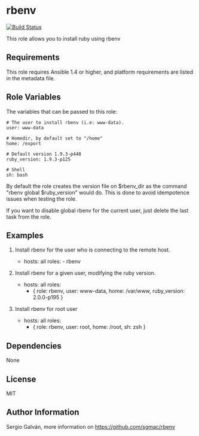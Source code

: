 rbenv
===

[![Build Status](https://travis-ci.org/sgmac/ansible-rbenv.svg?branch=master)](https://travis-ci.org/sgmac/ansible-rbenv)

This role allows you to install ruby using rbenv

Requirements
------------

This role requires Ansible 1.4 or higher, and platform requirements are listed
in the metadata file.

Role Variables
--------------

The variables that can be passed to this role: 

	# The user to install rbenv (i.e: www-data).
	user: www-data
	
	# Homedir, by default set to "/home"
	home: /export

	# Default version 1.9.3-p448
	ruby_version: 1.9.3-p125

	# Shell 
	sh: bash

By default the role creates the version file on $rbenv_dir as the command "rbenv global $ruby_version" would do. This is done to avoid idempotence issues when testing the role. 

If you want to disable global rbenv for the current user, just delete the last task from the role.

Examples
--------

1) Install rbenv for the user who is connecting to the remote host.

	- hosts: all
	  roles:
	    	-  rbenv

2) Install rbenv for a given user, modifying the ruby version.

	- hosts: all
	  roles:
		- { role: rbenv, user: www-data, home: /var/www, ruby_version: 2.0.0-p195 }

3) Install rbenv for root user

	- hosts: all
	  roles:
		- { role: rbenv, user: root, home: /root, sh: zsh }


Dependencies
------------

None

License
-------

MIT

Author Information
------------------

Sergio Galván, more information on https://github.com/sgmac/rbenv
